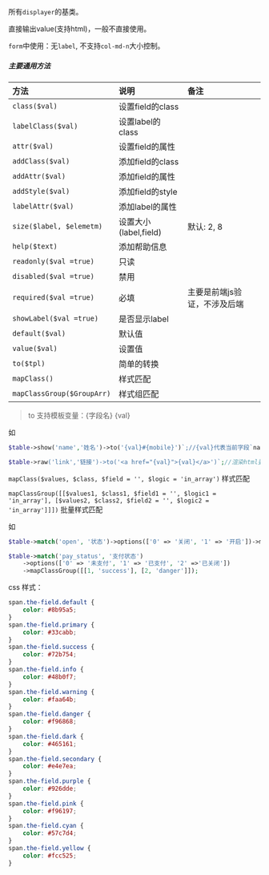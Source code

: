 所有`displayer`的基类。

直接输出value(支持html)，一般不直接使用。

`form`中使用：无`label`, 不支持`col-md-n`大小控制。

##### 主要通用方法
|  方法    |  说明    |  备注  |
| :-- | :-- | :-- |
|`class($val)`|设置field的class||
|`labelClass($val)` | 设置label的class ||
|`attr($val)` | 设置field的属性 ||
|`addClass($val)` |添加field的class ||
|`addAttr($val)` |添加field的属性 ||
|`addStyle($val)` |  添加field的style ||
|`labelAttr($val)` | 添加label的属性 ||
|`size($label, $elemetm)` | 设置大小(label,field)|默认: 2, 8|
|`help($text)` | 添加帮助信息 ||
|`readonly($val =true)` | 只读 ||
|`disabled($val =true)` | 禁用 ||
|`required($val =true)` | 必填 |主要是前端js验证，不涉及后端|
|`showLabel($val =true)` | 是否显示label ||
|`default($val)` | 默认值 ||
|`value($val)` | 设置值 ||
|`to($tpl)` | 简单的转换 ||
|`mapClass()` | 样式匹配 ||
|`mapClassGroup($GroupArr)` | 样式组匹配 ||

>to
支持模板变量：{字段名}  {val}

如 
```php
$table->show('name','姓名')->to('{val}#{mobile}')`;//{val}代表当前字段`name`值，{mobile}为这条记录中的`mobile`字段值。

$table->raw('link','链接')->to('<a href="{val}">{val}</a>')`;//渲染html要用`raw`或`field`
```
`mapClass($values, $class, $field = '', $logic = 'in_array')` 样式匹配 

`mapClassGroup([[$values1, $class1, $field1 = '', $logic1 = 'in_array'], [$values2, $class2, $field2 = '', $logic2 = 'in_array']]])` 批量样式匹配  

如 
```php
$table->match('open', '状态')->options(['0' => '关闭', '1' => '开启'])->mapClass(1, 'hidden');

$table->match('pay_status', '支付状态')
    ->options(['0' => '未支付', '1' => '已支付', '2' =>'已关闭'])
    ->mapClassGroup([[1, 'success'], [2, 'danger']]);
```
css 样式：
```css
span.the-field.default {
    color: #8b95a5;
}
span.the-field.primary {
    color: #33cabb;
}
span.the-field.success {
    color: #72b754;
}
span.the-field.info {
    color: #48b0f7;
}
span.the-field.warning {
    color: #faa64b;
}
span.the-field.danger {
    color: #f96868;
}
span.the-field.dark {
    color: #465161;
}
span.the-field.secondary {
    color: #e4e7ea;
}
span.the-field.purple {
    color: #926dde;
}
span.the-field.pink {
    color: #f96197;
}
span.the-field.cyan {
    color: #57c7d4;
}
span.the-field.yellow {
    color: #fcc525;
}
```